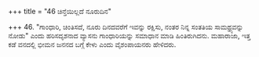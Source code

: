 +++
title = "46 ಚಿನ್ತೆಯಿಲ್ಲದೆ ನೂರುದಿನ"

+++
46. "ಗಾಂಧಾರಿ, ಚಿಂತಿಸದೆ, ನೂರು ದಿನದವರೆಗೆ ಇವನ್ನು ರಕ್ಷಿಸು, ನಂತರ ನಿನ್ನ ಸಂತತಿಯ ಸಾಮಥ್ರ್ಯವನ್ನು ನೋಡು" ಎಂದು ಹರಿಸದೃಶನಾದ ವ್ಯಾಸನು ಗಾಂಧಾರಿಯನ್ನು ಸಮಾಧಾನ ಮಾಡಿ ಹಿಂತಿರುಗಿದನು. ಮಹಾರಾಜಾ, ಇತ್ತ ಕಡೆ ವನದಲ್ಲಿ ಭೀಮನ ಜನನದ ಬಗ್ಗೆ ಕೇಳು ಎಂದು ವೈಶಂಪಾಯನರು ಹೇಳಿದರು.